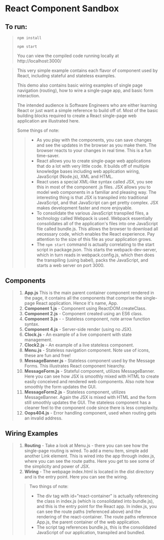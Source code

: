 # React Component Sandbox

## To run:
>`npm install`
>
>`npm start`
>
>You can view the compiled code running locally at http://localhost:3000/

>This very simple example contains each flavor of component used by React, including stateful and stateless examples. 
>
>This demo also contains basic wiring examples of single page navigation (routing), how to wire a single-page app, and basic form interaction.
>
>The intended audience is Software Engineers who are either learning React or just want a simple reference to build off of. Most of the basic building blocks required to create a React single-page web application are illustrated here.
>
>Some things of note:
>>* As you play with the components, you can save changes and see the updates in the browser as you make them. The browser reacts to your changes in real time. This is a fun time-saver.
>>* React allows you to create single-page web applications that do a lot with very little code. It builds off of multiple knowledge bases including web application wiring, JavaScript (Node.js), XML and HTML.
>>* React uses a special XML-like syntax called JSX, you see this in most of the component .js files. JSX allows you to model web components in a familiar and pleasing way. The interesting thing is that JSX is transpiled into traditional JavaScript, and that JavaScript can get pretty complex. JSX makes development faster and more enjoyable.
>>* To consolidate the various JavaScript transpiled files, a technology called Webpack is used. Webpack essentially consolidates all of the application's files into one JavaScript file called bundle.js. This allows the browser to download all necessary code, which enables the React experience. Pay attention to the size of this file as your application grows.
>>* The `npm start` command is actually correlating to the start script in package.json. This starts the webpack-dev-server, which in turn reads in webpack.config.js, which then does the transpiling (using babel), packs the JavaScript, and starts a web server on port 3000. 

## Components
>1. **App.js** This is the main parent container component rendered in the page, it contains all the components that comprise the single-page React application. Hence it's name, App.
>2. **Component 1.js** - Component using ReactDOM.createClass.
>3. **Component 2.js** - Component created using an ES6 class.
>4. **Component 3.js** - - Stateless component, note arrow function syntax.
>5. **Component 4.js** - Server-side render (using no JSX).
>6. **Clock.js** - An example of a live component with state management.
>7. **Clock2.js** - An example of a live stateless component.
>8. **Menu.js** - Stateless navigation component. Note use of icons, these are fun and free!
>9. **MessageBanner.js** - Stateless component used by the Message Forms. This illustrates React component hiearchy.
>10. **MessageForm.js** - Stateful component, utilizes MessageBanner. Here you can see how JSX is smoothly mixed with HTML to create easily conceived and rendered web components. Also note how smoothly the form updates the GUI.
>11. **MessageForm2.js** - Stateless component, utilizes MessageBanner. Again the JSX is mixed with HTML and the form still smoothly updates the GUI. The stateless component has a cleaner feel to the component code since there is less complexity.
>12. **Oops404.js** - Error handling component, used when routing gets an invalid address.
## Wiring Examples
>1. **Routing** - Take a look at Menu.js - there you can see how the single-page routing is wired. To add a menu item, simple add another Link element. This is wired into the app through index.js, where you can see the route paths. Here you get to see some of the simplicity and power of JSX.
>2. **Wiring** - The webpage index.html is located in the dist directory and is the entry point. Here you can see the wiring. 
>>Two things of note:
>>* The div tag with id="react-container" is actually referencing the class in index.js (which is consolidated into bundle.js), and this is the entry point for the React app. In index.js, you can see the route paths (referenced above) and the rendering of the react-container. The route paths reference App.js, the parent container of the web application.
>>* The script tag references bundle.js, this is the consolidated JavaScript of our application, transpiled and bundled.

